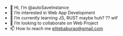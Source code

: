 - 👋 Hi, I’m @autoSaveInstance
- 👀 I’m interested in Web App Development
- 🌱 I’m currently learning JS, RUST maybe huh? ?? wtf
- 💞️ I’m looking to collaborate on Web Project
- 📫 How to reach me elitebaburao@gmail.com

<!---
autoSaveInstance/autoSaveInstance is a ✨ special ✨ repository because its `README.md` (this file) appears on your GitHub profile.
You can click the Preview link to take a look at your changes.
--->
